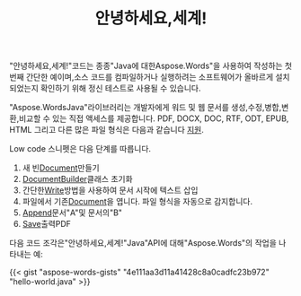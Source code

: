 ﻿---
title: 안녕하세요,세계!
second_title: Java에Aspose.Words을 사용하는 간단한 예
articleTitle: 안녕하세요,세계!
linktitle: 안녕하세요
description: "Java에Aspose.Words을 사용하여 지원되는 형식으로 첫 번째 문서를 작성,편집 및 저장하여Java의 단순성과 힘을 경험하십시오."
type: docs
weight: 20
url: /ko/java/hello-world/
timestamp: 2024-01-27-14-07-04
---

"안녕하세요,세계!"코드는 종종"Java에 대한Aspose.Words"을 사용하여 작성하는 첫 번째 간단한 예이며,소스 코드를 컴파일하거나 실행하려는 소프트웨어가 올바르게 설치되었는지 확인하기 위해 정신 테스트로 사용될 수 있습니다.

"Aspose.WordsJava"라이브러리는 개발자에게 워드 및 웹 문서를 생성,수정,병합,변환,비교할 수 있는 직접 액세스를 제공합니다. PDF, DOCX, DOC, RTF, ODT, EPUB, HTML 그리고 다른 많은 파일 형식은 다음과 같습니다 [지원](/words/java/supported-document-formats/).

Low code 스니펫은 다음 단계를 따릅니다.

1. 새 빈[Document](https://reference.aspose.com/words/java/com.aspose.words/document/)만들기
1. [DocumentBuilder](https://reference.aspose.com/words/java/com.aspose.words/documentbuilder/)클래스 초기화
1. 간단한[Write](https://reference.aspose.com/words/java/com.aspose.words/documentbuilder/#write-java.lang.String)방법을 사용하여 문서 시작에 텍스트 삽입
1. 파일에서 기존[Document](https://reference.aspose.com/words/java/com.aspose.words/document/#Document-java.lang.String)을 엽니다. 파일 형식을 자동으로 감지합니다.
1. [Append](https://reference.aspose.com/words/java/com.aspose.words/document/#appendDocument-com.aspose.words.Document-int)문서"A"및 문서의"B"
1. [Save](https://reference.aspose.com/words/java/com.aspose.words/document/#save-java.lang.String)출력PDF

다음 코드 조각은"안녕하세요,세계!"Java"API에 대해"Aspose.Words"의 작업을 나타내는 예:

{{< gist "aspose-words-gists" "4e111aa3d11a41428c8a0cadfc23b972" "hello-world.java" >}}
